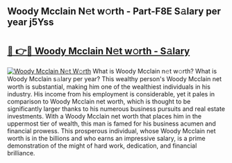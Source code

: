 ## Woody Mcclain N𝚎t w𝚘rth - Part-F8E S𝚊lary per year j5Yss

# <h2><a href="http://gc4mtx.nevu.top/?p=Woody+Mcclain">🔗 👉🔴 Woody Mcclain N𝚎t w𝚘rth - S𝚊lary</a></h2>

[![Woody Mcclain N𝚎t W𝚘rth](https://i.imgur.com/Oavwk0R.jpeg)](http://gc4mtx.nevu.top/?p=Woody+Mcclain)
What is Woody Mcclain n𝚎t w𝚘rth? What is Woody Mcclain s𝚊lary per year?
This wealthy person's Woody Mcclain net worth is substantial, making him one of the wealthiest individuals in his industry. His income from his employment is considerable, yet it pales in comparison to Woody Mcclain net worth, which is thought to be significantly larger thanks to his numerous business pursuits and real estate investments. With a Woody Mcclain net worth that places him in the uppermost tier of wealth, this man is famed for his business acumen and financial prowess. This prosperous individual, whose Woody Mcclain net worth is in the billions and who earns an impressive salary, is a prime demonstration of the might of hard work, dedication, and financial brilliance.
